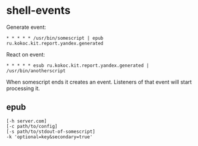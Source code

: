 # shell-events

Generate event:
```
* * * * * /usr/bin/somescript | epub ru.kokoc.kit.report.yandex.generated
```

React on event:
```
* * * * * esub ru.kokoc.kit.report.yandex.generated | /usr/bin/anotherscript
```

When somescript ends it creates an event.
Listeners of that event will start processing it.

## epub
	[-h server.com]
	[-c path/to/config]
	[-s path/to/stdout-of-somescript]
	-k 'optional=key&secondary=true'
